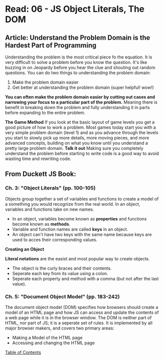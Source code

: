 # Read: 06 - JS Object Literals, The DOM

## Article: Understand the Problem Domain is the Hardest Part of Programming

Understanding the problem is the most critical piece fo the equation. It is very difficult to solve a problem before you know the question. It's like buzzing in on Jeopardy before you hear the clue and shouting out random questions. 
You can do two things to understanding the problem domain:
1. Make the problem domain easier
1. Get better at understanding the problem domain
(super helpful! wow!)

**You can often make the problem domain easier by cutting out cases and narrowing your focus to a particular part of the problem.**
Meaning there is benefit in breaking down the problem and fully understanding it in parts before expanding to the entire problem.


**The Game Method**
If you look at the basic layout of game levels you get a good picture of how to work a problem. 
Most games today start you with a very simple problem domain (level 1) and as you advance through the levels you start to slowly pick up more details, more moving pieces, and more advanced concepts, building on what you know until you understand a pretty large problem domain.
**Talk it out**
Making sure you completely understand the problem before starting to write code is a good way to avoid wasting time and rewriting code.

## From Duckett JS Book:

### Ch. 3: "Object Literals" (pp. 100-105)

Objects group together a set of variables and functions to create a model of a something you would recognize from the real world. In an object, variables and functions take on new names. 
- In an object, variables become known as **properties** and functions become known as **methods**.
- Variable and function names are called **keys** in an object.
- An object can't have two keys with the same name because keys are used to acces their corresponding values. 

**Creating an Object**

**Literal notations** are the easist and most popular way to create objects. 
- The object is the curly braces and their contents. 
- Seperate each key from its value using a colon.
- Seperate each property and method with a comma (but not after the last value).

### Ch. 5: "Document Object Model" (pp. 183-242)

The document object model (DOM) specifies how browsers should create a model of an HTML page and how JS can access and update the contents of a web page while it is in the browser window. The DOM is neither part of HTML, nor part of JS; it is a seperate set of rules. It is implemented by all major browser makers, and covers two primary areas:
- Making a Model of the HTML page
- Accessing and changing the HTML page


[Table of Contents](README.md)